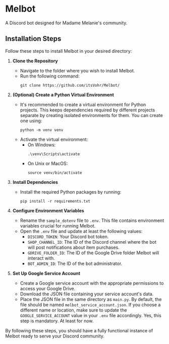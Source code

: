 # Melbot
A Discord bot designed for Madame Melanie's community.

## Installation Steps
Follow these steps to install Melbot in your desired directory:

1. **Clone the Repository**
   - Navigate to the folder where you wish to install Melbot.
   - Run the following command:
	 ```
	 git clone https://github.com/itsVohr/Melbot/
	 ```

2. **(Optional) Create a Python Virtual Environment**
   - It's recommended to create a virtual environment for Python projects. This keeps dependencies required by different projects separate by creating isolated environments for them. You can create one using:
	 ```
	 python -m venv venv
	 ```
   - Activate the virtual environment:
	 - On Windows:
	   ```
	   .\venv\Scripts\activate
	   ```
	 - On Unix or MacOS:
	   ```
	   source venv/bin/activate
	   ```

3. **Install Dependencies**
   - Install the required Python packages by running:
	 ```
	 pip install -r requirements.txt
	 ```

4. **Configure Environment Variables**
   - Rename the `sample_dotenv` file to `.env`. This file contains environment variables crucial for running Melbot.
   - Open the `.env` file and update at least the following values:
	 - `DISCORD_TOKEN`: Your Discord bot token.
	 - `SHOP_CHANNEL_ID`: The ID of the Discord channel where the bot will post notifications about item purchases.
	 - `GDRIVE_FOLDER_ID`: The ID of the Google Drive folder Melbot will interact with.
	 - `BOT_ADMIN_ID`: The ID of the bot administrator.

5. **Set Up Google Service Account**
   - Create a Google service account with the appropriate permissions to access your Google Drive.
   - Download the JSON file containing your service account's data.
   - Place the JSON file in the same directory as `main.py`. By default, the file should be named `melbot_service_account.json`. If you choose a different name or location, make sure to update the `GOOGLE_SERVICE_ACCOUNT` value in your `.env` file accordingly.
   Yes, this step is mandatory. At least for now.

By following these steps, you should have a fully functional instance of Melbot ready to serve your Discord community.